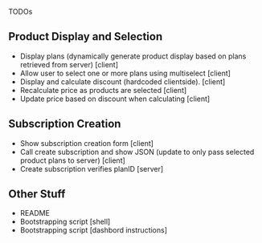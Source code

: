 TODOs

Product Display and Selection
-----------------------------
* Display plans (dynamically generate product display based on plans retrieved from server) [client]
* Allow user to select one or more plans using multiselect [client]
* Display and calculate discount (hardcoded clientside). [client]
* Recalculate price as products are selected [client]
* Update price based on discount when calculating [client]

Subscription Creation
---------------------
* Show subscription creation form [client]
* Call create subscription and show JSON (update to only pass selected product plans to server) [client]
* Create subscription verifies planID [server]
    
Other Stuff
-----------
* README
* Bootstrapping script [shell]
* Bootstrapping script [dashbord instructions]
